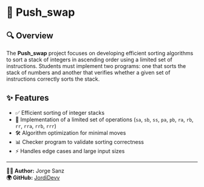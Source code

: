 # 🔄 Push_swap

## 🔍 Overview
The **Push_swap** project focuses on developing efficient sorting algorithms to sort a stack of integers in ascending order using a limited set of instructions. Students must implement two programs: one that sorts the stack of numbers and another that verifies whether a given set of instructions correctly sorts the stack.

## ✨ Features
- ✅ Efficient sorting of integer stacks
- 🔢 Implementation of a limited set of operations (`sa`, `sb`, `ss`, `pa`, `pb`, `ra`, `rb`, `rr`, `rra`, `rrb`, `rrr`)
- 🛠️ Algorithm optimization for minimal moves
- 📊 Checker program to validate sorting correctness
- ⚡ Handles edge cases and large input sizes

---

**👨‍💻 Author:** Jorge Sanz  
**🌍 GitHub:** [JordiDevv](https://github.com/JordiDevv)
